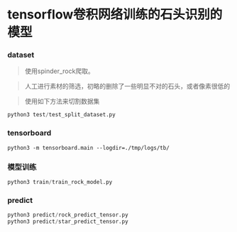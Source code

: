 tensorflow卷积网络训练的石头识别的模型
======
### dataset
>使用spinder_rock爬取。

>人工进行素材的筛选，初略的删除了一些明显不对的石头，或者像素很低的

>使用如下方法来切割数据集
```python
python3 test/test_split_dataset.py
```

### tensorboard
```
python3 -m tensorboard.main --logdir=./tmp/logs/tb/
```
### 模型训练

```python
python3 train/train_rock_model.py
```
### predict
```python
python3 predict/rock_predict_tensor.py
python3 predict/star_predict_tensor.py
```
